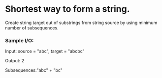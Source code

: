 # Shortest way to form a string.

Create string target out of substrings from string source by using minimum number of subsequences.

### Sample I/O:

Input: source = "abc", target = "abcbc"

Output: 2

Subsequences:"abc" + "bc"
